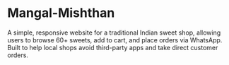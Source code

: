 # Mangal-Mishthan
A simple, responsive website for a traditional Indian sweet shop, allowing users to browse 60+ sweets, add to cart, and place orders via WhatsApp. Built to help local shops avoid third-party apps and take direct customer orders.
